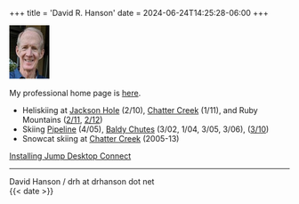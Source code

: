 +++
title = 'David R. Hanson'
date = 2024-06-24T14:25:28-06:00
+++

![Dave](drh71.jpg)

My professional home page is [here](https://drh.github.io).

- Heliskiing at [Jackson Hole](https://photos.app.goo.gl/yb3tiKD65JM9cc1j9) (2/10),
    [Chatter Creek](https://photos.app.goo.gl/GL53ZgjUFg8u1WQP6) (1/11),
    and Ruby Mountains ([2/11](https://photos.app.goo.gl/M5E9pfjD3wF3HzXr9), [2/12](https://goo.gl/photos/wxkU6sCDQN1YWAq58))
- Skiing [Pipeline](pipeline/) (4/05),
    [Baldy Chutes](baldy_chutes/2002.html) (3/02, 1/04, 3/05, 3/06),
    ([3/10](https://photos.app.goo.gl/CmgMnD5fDhahA9C76))
- Snowcat skiing at [Chatter Creek](https://chatter-creek.drhanson.net/2012.html) (2005-13)

[Installing Jump Desktop Connect](https://docs.google.com/document/d/1WhOocCLIG83jwd49D_voQdmv-_ssv0iqhWjXs64NmdQ/preview)

---

David Hanson / drh at drhanson dot net  
{{< date >}}
